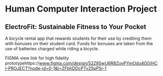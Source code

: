 # Human Computer Interaction Project

## ElectroFit: Sustainable Fitness to Your Pocket
 A bicycle rental app that
 rewards students for their use
 by crediting them with bonuses
 on their student card. Funds for
 bonuses are taken from the
 use of batteries charged while
 riding a bicycle.
 
 

FIGMA view link for high fidelity prototypehttps://www.figma.com/design/52Z85wU6R8ZuyPYmOdu4G0/HCI-PROJECT?node-id=0-1&t=ZFbhDDcPTv25pP5r-1
